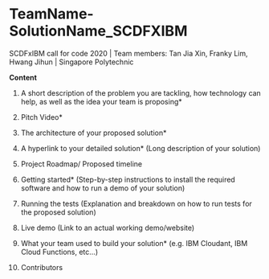 # TeamName-SolutionName_SCDFXIBM
SCDFxIBM call for code 2020 | Team members: Tan Jia Xin, Franky Lim, Hwang Jihun | Singapore Polytechnic

**Content**

1. A short description of the problem you are tackling, how technology can help, as well as the idea your team is proposing*

2. Pitch Video*

3. The architecture of your proposed solution*

4. A hyperlink to your detailed solution* (Long description of your solution)

5. Project Roadmap/ Proposed timeline

6. Getting started* (Step-by-step instructions to install the required software and how to run a demo of your solution)

7. Running the tests (Explanation and breakdown on how to run tests for the proposed solution)

8. Live demo (Link to an actual working demo/website)

9. What your team used to build your solution* (e.g. IBM Cloudant, IBM Cloud Functions, etc...)

10. Contributors
